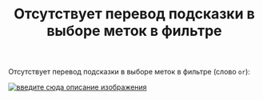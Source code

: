 ﻿---
title: "Отсутствует перевод подсказки в выборе меток в фильтре"
se.owner.user_id: 507426
se.owner.display_name: "wchistow"
se.owner.link: "https://ru.meta.stackoverflow.com/users/507426/wchistow"
se.link: "https://ru.meta.stackoverflow.com/questions/12887/%d0%9e%d1%82%d1%81%d1%83%d1%82%d1%81%d1%82%d0%b2%d1%83%d0%b5%d1%82-%d0%bf%d0%b5%d1%80%d0%b5%d0%b2%d0%be%d0%b4-%d0%bf%d0%be%d0%b4%d1%81%d0%ba%d0%b0%d0%b7%d0%ba%d0%b8-%d0%b2-%d0%b2%d1%8b%d0%b1%d0%be%d1%80%d0%b5-%d0%bc%d0%b5%d1%82%d0%be%d0%ba-%d0%b2-%d1%84%d0%b8%d0%bb%d1%8c%d1%82%d1%80%d0%b5"
se.question_id: 12887
se.post_type: question
---
<p>Отсутствует перевод подсказки в выборе меток в фильтре (слово <code>or</code>):</p>
<p><a href="https://i.stack.imgur.com/dlXLA.png" rel="nofollow noreferrer"><img src="https://i.stack.imgur.com/dlXLA.png" alt="введите сюда описание изображения" /></a></p>
